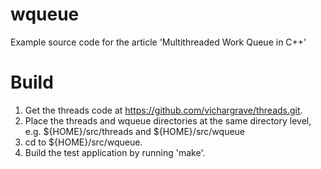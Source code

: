 wqueue
======

Example source code for the article 'Multithreaded Work Queue in C++'

Build
=====

1. Get the threads code at https://github.com/vichargrave/threads.git.
2. Place the threads and wqueue directories at the same directory level, 
   e.g. ${HOME}/src/threads and ${HOME}/src/wqueue
3. cd to ${HOME}/src/wqueue.
4. Build the test application by running 'make'.
